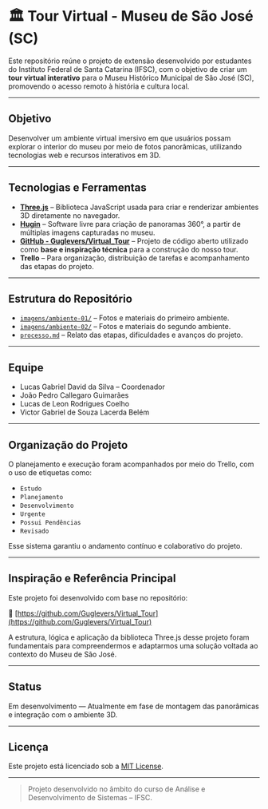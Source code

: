 # 🏛️ Tour Virtual - Museu de São José (SC)

Este repositório reúne o projeto de extensão desenvolvido por estudantes do Instituto Federal de Santa Catarina (IFSC), com o objetivo de criar um **tour virtual interativo** para o Museu Histórico Municipal de São José (SC), promovendo o acesso remoto à história e cultura local.

---

##  Objetivo

Desenvolver um ambiente virtual imersivo em que usuários possam explorar o interior do museu por meio de fotos panorâmicas, utilizando tecnologias web e recursos interativos em 3D.

---

##  Tecnologias e Ferramentas

- **[Three.js](https://threejs.org/)** – Biblioteca JavaScript usada para criar e renderizar ambientes 3D diretamente no navegador.
- **[Hugin](http://hugin.sourceforge.net/)** – Software livre para criação de panoramas 360°, a partir de múltiplas imagens capturadas no museu.
- **[GitHub - Guglevers/Virtual_Tour](https://github.com/Guglevers/Virtual_Tour)** – Projeto de código aberto utilizado como **base e inspiração técnica** para a construção do nosso tour.
- **Trello** – Para organização, distribuição de tarefas e acompanhamento das etapas do projeto.

---

##  Estrutura do Repositório

- [`imagens/ambiente-01/`](./imagens/AMBIENTE-01/) – Fotos e materiais do primeiro ambiente.
- [`imagens/ambiente-02/`](./imagens/AMBIENTE-02/) – Fotos e materiais do segundo ambiente.
- [`processo.md`](./processo.md) – Relato das etapas, dificuldades e avanços do projeto.
---

##  Equipe

- Lucas Gabriel David da Silva – Coordenador
- João Pedro Callegaro Guimarães
- Lucas de Leon Rodrigues Coelho
- Victor Gabriel de Souza Lacerda Belém

---

##  Organização do Projeto

O planejamento e execução foram acompanhados por meio do Trello, com o uso de etiquetas como:

- `Estudo`
- `Planejamento`
- `Desenvolvimento`
- `Urgente`
- `Possui Pendências`
- `Revisado`

Esse sistema garantiu o andamento contínuo e colaborativo do projeto.

---

##  Inspiração e Referência Principal

Este projeto foi desenvolvido com base no repositório:

🔗 [https://github.com/Guglevers/Virtual_Tour](https://github.com/Guglevers/Virtual_Tour)

A estrutura, lógica e aplicação da biblioteca Three.js desse projeto foram fundamentais para compreendermos e adaptarmos uma solução voltada ao contexto do Museu de São José.

---

## Status

 Em desenvolvimento — Atualmente em fase de montagem das panorâmicas e integração com o ambiente 3D.

---

## Licença

Este projeto está licenciado sob a [MIT License](LICENSE).

---

> Projeto desenvolvido no âmbito do curso de Análise e Desenvolvimento de Sistemas – IFSC.
